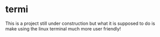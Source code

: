 # termi
This is a project still under construction but what it is supposed to do is make using the linux terminal much more user friendly!
